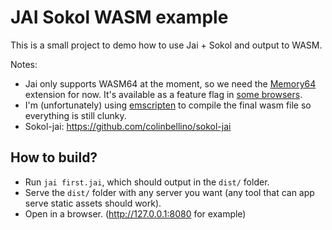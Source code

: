 # JAI Sokol WASM example

This is a small project to demo how to use Jai + Sokol and output to WASM.

Notes:
- Jai only supports WASM64 at the moment, so we need the [Memory64](https://github.com/WebAssembly/memory64/blob/main/proposals/memory64/Overview.md) extension for now. It's available as a feature flag in [some browsers](https://webassembly.org/features/#table-row-memory64).
- I'm (unfortunately) using [emscripten](https://emscripten.org) to compile the final wasm file so everything is still clunky.
- Sokol-jai: https://github.com/colinbellino/sokol-jai

## How to build?
- Run `jai first.jai`, which should output in the `dist/` folder.
- Serve the `dist/` folder with any server you want (any tool that can app serve static assets should work).
- Open in a browser. (http://127.0.0.1:8080 for example)